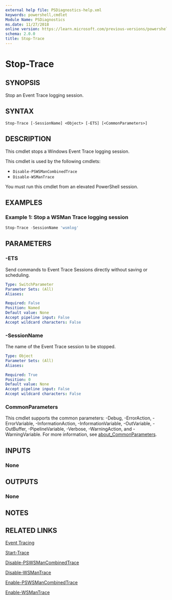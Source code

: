 ```yaml
---
external help file: PSDiagnostics-help.xml
keywords: powershell,cmdlet
Module Name: PSDiagnostics
ms.date: 11/27/2018
online version: https://learn.microsoft.com/previous-versions/powershell/module/psdiagnostics/stop-trace?view=powershell-5.0&WT.mc_id=ps-gethelp
schema: 2.0.0
title: Stop-Trace
---
```


# Stop-Trace

## SYNOPSIS
Stop an Event Trace logging session.

## SYNTAX

```
Stop-Trace [-SessionName] <Object> [-ETS] [<CommonParameters>]
```

## DESCRIPTION

This cmdlet stops a Windows Event Trace logging session.

This cmdlet is used by the following cmdlets:

- `Disable-PSWSManCombinedTrace`
- `Disable-WSManTrace`

You must run this cmdlet from an elevated PowerShell session.

## EXAMPLES

### Example 1: Stop a WSMan Trace logging session

```powershell
Stop-Trace -SessionName 'wsmlog'
```

## PARAMETERS

### -ETS
Send commands to Event Trace Sessions directly without saving or scheduling.

```yaml
Type: SwitchParameter
Parameter Sets: (All)
Aliases:

Required: False
Position: Named
Default value: None
Accept pipeline input: False
Accept wildcard characters: False
```

### -SessionName
The name of the Event Trace session to be stopped.

```yaml
Type: Object
Parameter Sets: (All)
Aliases:

Required: True
Position: 0
Default value: None
Accept pipeline input: False
Accept wildcard characters: False
```

### CommonParameters
This cmdlet supports the common parameters: -Debug, -ErrorAction, -ErrorVariable,
-InformationAction, -InformationVariable, -OutVariable, -OutBuffer, -PipelineVariable, -Verbose,
-WarningAction, and -WarningVariable. For more information, see
[about_CommonParameters](https://go.microsoft.com/fwlink/?LinkID=113216).

## INPUTS

### None

## OUTPUTS

### None

## NOTES

## RELATED LINKS

[Event Tracing](/windows/desktop/ETW/event-tracing-portal)

[Start-Trace](start-trace.md)

[Disable-PSWSManCombinedTrace](Disable-PSWSManCombinedTrace.md)

[Disable-WSManTrace](Disable-WSManTrace.md)

[Enable-PSWSManCombinedTrace](Enable-PSWSManCombinedTrace.md)

[Enable-WSManTrace](Enable-WSManTrace.md)

